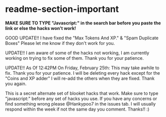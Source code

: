 # readme-section-important

**MAKE SURE TO TYPE "Javascript:" in the search bar before you paste the link or else the hacks won't work!**

GOOD UPDATE!! I have fixed the "Max Tokens And XP." & "Spam Duplicate Boxes" Please let me know if they don't work for you.

UPDATE!! I am aware of some of the hacks not working, I am currently working on trying to fix some of them. Thank you for your patience.

UPDATE!! As Of 12:42PM On Friday, February 25th: This may take awhile to fix. Thank you for your patience. I will be deleting every hack except for the "Coins and XP adder" I will re-add the others when they are fixed. Thank you again.

This is a secret alternate set of blooket hacks that work. 
Make sure to type "javascript:" before any set of hacks you use. 
If you have any concerns or find something wrong please @Hankypoo7 in the issues tab. 
I will usually respond within the week if not the same day you comment. Thanks!! :)

